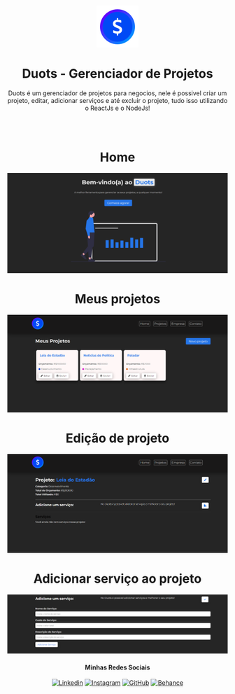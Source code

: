 <div align="center">
 <img src="https://github.com/MatheusCanesso/duots/blob/main/src/img/logo.png"/>
<h1 font-size: 2rem; font-weight: 600; text-transform: uppercase;>Duots - Gerenciador de Projetos</h1>

<p><span color=#2575e8;>Duots</span> é um gerenciador de projetos para negocios, nele é possivel criar um projeto, editar, adicionar serviços e até excluir o projeto, tudo isso utilizando o ReactJs e o NodeJs!</p>

<br>

</br>

<h1>Home</h1>

 <img border-radius="10px" src="https://github.com/MatheusCanesso/duots/blob/main/src/img/01.png"/>

 <br>

 <h1>Meus projetos</h1>

  <img border-radius="10px" src="https://github.com/MatheusCanesso/duots/blob/main/src/img/02.png"/>

 <br>

 <h1>Edição de projeto</h1>

  <img border-radius="10px" src="https://github.com/MatheusCanesso/duots/blob/main/src/img/03.png"/>

 <br>

 <h1>Adicionar serviço ao projeto</h1>

  <img border-radius="10px" src="https://github.com/MatheusCanesso/duots/blob/main/src/img/04.png"/>

 <br>

 <div align="center" padding="15px">

 <h4>Minhas Redes Sociais</h4>
  
[![Linkedin](https://img.shields.io/badge/LinkedIn-0077B5?style=for-the-badge&logo=linkedin&logoColor=white)](https://www.linkedin.com/in/matheus-canesso-bbbb65202/)
[![Instagram](https://img.shields.io/badge/Instagram-E4405F?style=for-the-badge&logo=instagram&logoColor=white)]()
[![GitHub](https://img.shields.io/badge/GitHub-100000?style=for-the-badge&logo=github&logoColor=white)](https://github.com/MatheusCanesso)
[![Behance](https://img.shields.io/badge/-Behance-blue?style=for-the-badge&logo=behance&logoColor=white)](https://www.behance.net/matheuscanesso)

</div>
 
 </br>
</div>
